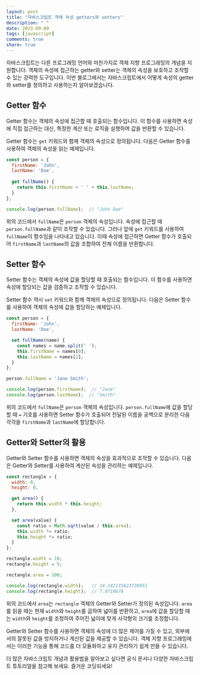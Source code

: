 ```yaml
---
layout: post
title: "자바스크립트 객체 속성 getters와 setters"
description: " "
date: 2023-09-09
tags: [javascript]
comments: true
share: true
---
```


자바스크립트는 다른 프로그래밍 언어와 마찬가지로 객체 지향 프로그래밍의 개념을 지원합니다. 객체의 속성에 접근하는 getter와 setter는 객체의 속성을 보호하고 조작할 수 있는 강력한 도구입니다. 이번 블로그에서는 자바스크립트에서 어떻게 속성의 getter와 setter를 정의하고 사용하는지 알아보겠습니다.

## Getter 함수

Getter 함수는 객체의 속성에 접근할 때 호출되는 함수입니다. 이 함수를 사용하면 속성에 직접 접근하는 대신, 특정한 계산 또는 로직을 실행하여 값을 반환할 수 있습니다.

Getter 함수는 `get` 키워드와 함께 객체의 속성으로 정의됩니다. 다음은 Getter 함수를 사용하여 객체의 속성을 읽는 예제입니다.

```javascript
const person = {
  firstName: 'John',
  lastName: 'Doe',
  
  get fullName() {
    return this.firstName + ' ' + this.lastName;
  }
};

console.log(person.fullName);  // "John Doe"
```

위의 코드에서 `fullName`은 `person` 객체의 속성입니다. 속성에 접근할 때 `person.fullName`과 같이 조작할 수 있습니다. 그러나 앞에 `get` 키워드를 사용하여 `fullName`이 함수임을 나타내고 있습니다. 이때 속성에 접근하면 Getter 함수가 호출되어 `firstName`과 `lastName`의 값을 조합하여 전체 이름을 반환합니다.

## Setter 함수

Setter 함수는 객체의 속성에 값을 할당할 때 호출되는 함수입니다. 이 함수를 사용하면 속성에 할당되는 값을 검증하고 조작할 수 있습니다.

Setter 함수 역시 `set` 키워드와 함께 객체의 속성으로 정의됩니다. 다음은 Setter 함수를 사용하여 객체의 속성에 값을 할당하는 예제입니다.

```javascript
const person = {
  firstName: 'John',
  lastName: 'Doe',

  set fullName(name) {
    const names = name.split(' ');
    this.firstName = names[0];
    this.lastName = names[1];
  }
};

person.fullName = 'Jane Smith';

console.log(person.firstName);  // "Jane"
console.log(person.lastName);  // "Smith"
```

위의 코드에서 `fullName`은 `person` 객체의 속성입니다. `person.fullName`에 값을 할당할 때 `=` 기호를 사용하면 Setter 함수가 호출되어 전달된 이름을 공백으로 분리한 다음 각각을 `firstName`과 `lastName`에 할당합니다.

## Getter와 Setter의 활용

Getter와 Setter 함수를 사용하면 객체의 속성을 효과적으로 조작할 수 있습니다. 다음은 Getter와 Setter를 사용하여 계산된 속성을 관리하는 예제입니다.

```javascript
const rectangle = {
  width: 0,
  height: 0,

  get area() {
    return this.width * this.height;
  },

  set area(value) {
    const ratio = Math.sqrt(value / this.area);
    this.width *= ratio;
    this.height *= ratio;
  }
};

rectangle.width = 10;
rectangle.height = 5;

rectangle.area = 100;

console.log(rectangle.width);   // 14.142135623730951
console.log(rectangle.height);  // 7.0710678
```

위의 코드에서 `area`는 `rectangle` 객체의 Getter와 Setter가 정의된 속성입니다. `area`를 읽을 때는 현재 `width`와 `height`를 곱하여 넓이를 반환하고, `area`에 값을 할당할 때는 `width`와 `height`를 조정하여 주어진 넓이에 맞게 사각형의 크기를 조정합니다.

Getter와 Setter 함수를 사용하면 객체의 속성에 더 많은 제어를 가질 수 있고, 외부에서의 잘못된 값을 방지하거나 계산된 값을 제공할 수 있습니다. 객체 지향 프로그래밍에서는 이러한 기능을 통해 코드를 더 모듈화하고 유지 관리하기 쉽게 만들 수 있습니다.

더 많은 자바스크립트 개념과 활용법을 알아보고 싶다면 공식 문서나 다양한 자바스크립트 튜토리얼을 참고해 보세요. 즐거운 코딩되세요!